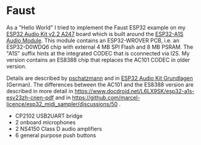 # Faust
As a "Hello World" I tried to implement the Faust ESP32 example on my [ESP32 Audio Kit v2.2 A247](https://docs.ai-thinker.com/en/esp32-audio-kit) board which is built around the [ESP32-A1S Audio Module](https://docs.ai-thinker.com/en/esp32-a1s).
This module contains an ESP32-WROVER PCB, i.e. an ESP32-D0WDQ6 chip with external 4 MB SPI Flash and 8 MB PSRAM. The "A1S" suffix hints at the integrated CODEC that is cconnected via I2S. My version contains an ES8388 chip that replaces the AC101 CODEC in older version.

Details are described by [pschatzmann](https://www.pschatzmann.ch/home/2021/12/06/the-ai-thinker-audio-kit-experience-or-nothing-is-right/)
and in [ESP32 Audio Kit Grundlagen](https://radio-bastler.de/forum/showthread.php?tid=17786) (German). The differences between the AC101 and the ES8388 version are described in more detail in https://www.docdroid.net/L6LX9SK/esp32-a1s-esv23zh-cnen-pdf and in https://github.com/marcel-licence/esp32_midi_sampler/discussions/50 .

- CP2102 USB2UART bridge
- 2 onboard microphones
- 2 NS4150 Class D audio amplifiers
- 6 general purpose push buttons
